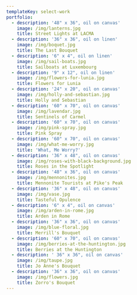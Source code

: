 ```yaml
---
templateKey: select-work
portfolio:
  - description: '48" x 36", oil on canvas'
    image: /img/lanterns.jpg
    title: Street Lights at LACMA
  - description: '36" x 36", oil on linen'
    image: /img/boquet.jpg
    title: The Last Bouquet
  - description: '6" x 4", oil on linen'
    image: /img/sail-boats.jpg
    title: Sailboats at Luxembourg
  - description: '9" x 12", oil on linen'
    image: /img/flowers-for-lunia.jpg
    title: Flowers for Lunia
  - description: '24" x 20", oil on canvas'
    image: /img/holly-and-sebastian.jpg
    title: Holly and Sebastian
  - description: '60" x 70", oil on canvas'
    image: /img/lavendar.jpg
    title: Sentinels of Carmel
  - description: '60" x 70", oil on canvas'
    image: /img/pink-spray.jpg
    title: Pink Spray
  - description: '60" x 70", oil on canvas'
    image: /img/what-me-worry.jpg
    title: 'What, Me Worry?'
  - description: '36" x 48", oil on canvas'
    image: /img/roses-with-black-background.jpg
    title: Roses in the Spotlight
  - description: '48" x 36", oil on canvas'
    image: /img/mennonites.jpg
    title: Mennonite Tourists at Pike's Peak
  - description: '36" x 48", oil on canvas'
    image: /img/vase.jpg
    title: Tasteful Opulence
  - description: '6" x 4", oil on canvas'
    image: /img/arden-in-rome.jpg
    title: Arden in Rome
  - description: '36" x 36", oil on canvas'
    image: /img/blue-floral.jpg
    title: Merrill's Bouquet
  - description: '60" x 70", oil on canvas'
    image: /img/berries-at-the-huntington.jpg
    title: Berries at the Huntington
  - description: ' 36" x 36", oil on canvas'
    image: /img/taupe.jpg
    title: Jo Anne's Bouquet
  - description: '36" x 36", oil on canvas'
    image: /img/flowers.jpg
    title: Zorro's Bouquet
---
```


